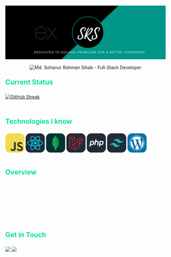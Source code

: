 ![Github Banner](https://raw.githubusercontent.com/devsrsihab/devsrsihab/main/SRSBanner.png)

<p align="center">
  <img src="https://readme-typing-svg.demolab.com/?lines=Hi,+I+am+Md.+Sohanur+Rohman+Sihab!;Aspiring+Full-Stack+Developer;Focused+on+MERN+Stack+Development!&font=Fira%20Code&center=true&width=450&height=50&duration=4000&pause=1000&color=009688" alt="Md. Sohanur Rohman Sihab - Full-Stack Developer">
</p>


<h2 style="margin: 25px 0px;color:#00dfa2;">Current Status</h2>

[![GitHub Streak](https://github-readme-streak-stats.herokuapp.com?user=devsrsihab&background=45%2C1E000B%2C000000&ring=009688&border=009688&fire=009688&currStreakNum=009688&currStreakLabel=009688&dates=DFF6FF&sideNums=009688&sideLabels=009688)](https://git.io/streak-stats)



  <br />

<h2 style="margin: 25px 0px;color:#00dfa2;">Technologies I know</h2>

<div  >


<img src="https://raw.githubusercontent.com/tandpfun/skill-icons/main/icons/JavaScript.svg" height="60" width="60">
<img src="https://raw.githubusercontent.com/tandpfun/skill-icons/main/icons/React-Dark.svg" height="60" width="60">
<img src="https://raw.githubusercontent.com/tandpfun/skill-icons/main/icons/MongoDB.svg" height="60" width="60">

<img src="https://raw.githubusercontent.com/tandpfun/skill-icons/main/icons/Laravel-Dark.svg" height="60" width="60">
<img src="https://raw.githubusercontent.com/tandpfun/skill-icons/main/icons/PHP-Dark.svg" height="60" width="60">
<img src="https://raw.githubusercontent.com/tandpfun/skill-icons/main/icons/TailwindCSS-Dark.svg" height="60" width="60">
<img src="https://raw.githubusercontent.com/tandpfun/skill-icons/main/icons/Wordpress.svg" height="60" width="60">

</div>

<br >

<div style="color: white;">
  
  <h2 style="color:#00dfa2" >Overview</h2>

🚀Actively advancing skills in Deep React and Next.js <br>

🎯Future Goals: Mastery of MERN Stack, Redux and Next.js<br>

💡Fun fact: I embrace learning something new every day, constantly expanding my knowledge base!

</div>

<br/>

<h2 style="margin: 25px 0px;color:#00dfa2;"> Get in Touch</h2>

[<img src="https://img.shields.io/badge/linkedin-%230077B5.svg?&style=for-the-badge&logo=linkedin&logoColor=white">](https://www.linkedin.com/in/devsrsihab/)
[<img src="https://img.shields.io/badge/facebook-%231877F2.svg?&style=for-the-badge&logo=facebook&logoColor=white">](https://www.facebook.com/devsrsihab)

  <br />
